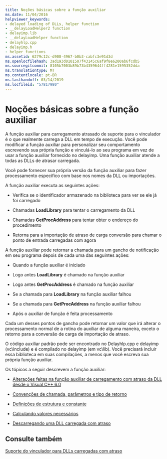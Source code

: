```yaml
---
title: Noções básicas sobre a função auxiliar
ms.date: 11/04/2016
helpviewer_keywords:
- delayed loading of DLLs, helper function
- __delayLoadHelper2 function
- delayimp.lib
- __delayLoadHelper function
- delayhlp.cpp
- delayimp.h
- helper functions
ms.assetid: 6279c12c-d908-4967-b0b3-cabfc3e91d3d
ms.openlocfilehash: 3ad193d0101507f43145c6af9f8e6200ab6fcdb5
ms.sourcegitcommit: 8105b7003b89b73b4359644ff4281e1595352dda
ms.translationtype: MT
ms.contentlocale: pt-BR
ms.lasthandoff: 03/14/2019
ms.locfileid: "57817980"
---
```

# <a name="understanding-the-helper-function"></a>Noções básicas sobre a função auxiliar

A função auxiliar para carregamento atrasado de suporte para o vinculador é o que realmente carrega a DLL em tempo de execução. Você pode modificar a função auxiliar para personalizar seu comportamento escrevendo sua própria função e vinculá-lo ao seu programa em vez de usar a função auxiliar fornecido no delayimp. Uma função auxiliar atende a todas as DLLs de atrasar carregada.

Você pode fornecer sua própria versão da função auxiliar para fazer processamento específico com base nos nomes da DLL ou importações.

A função auxiliar executa as seguintes ações:

- Verifica se o identificador armazenado na biblioteca para ver se ele já foi carregado

- Chamadas **LoadLibrary** para tentar o carregamento da DLL

- Chamadas **GetProcAddress** para tentar obter o endereço do procedimento

- Retorna para a importação de atraso de carga conversão para chamar o ponto de entrada carregadas com agora

A função auxiliar pode retornar a chamada para um gancho de notificação em seu programa depois de cada uma das seguintes ações:

- Quando a função auxiliar é iniciado

- Logo antes **LoadLibrary** é chamado na função auxiliar

- Logo antes **GetProcAddress** é chamado na função auxiliar

- Se a chamada para **LoadLibrary** na função auxiliar falhou

- Se a chamada para **GetProcAddress** na função auxiliar falhou

- Após o auxiliar de função é feita processamento

Cada um desses pontos de gancho pode retornar um valor que irá alterar o processamento normal de a rotina do auxiliar de alguma maneira, exceto o retorno para a conversão de carga de importação de atraso.

O código auxiliar padrão pode ser encontrado no Delayhlp.cpp e delayimp (vc\include) e é compilado no delayimp (em vc\lib). Você precisará incluir essa biblioteca em suas compilações, a menos que você escreva sua própria função auxiliar.

Os tópicos a seguir descrevem a função auxiliar:

- [Alterações feitas na função auxiliar de carregamento com atraso da DLL desde o Visual C++ 6.0](changes-in-the-dll-delayed-loading-helper-function-since-visual-cpp-6-0.md)

- [Convenções de chamada, parâmetros e tipo de retorno](calling-conventions-parameters-and-return-type.md)

- [Definições de estrutura e constante](structure-and-constant-definitions.md)

- [Calculando valores necessários](calculating-necessary-values.md)

- [Descarregando uma DLL carregada com atraso](explicitly-unloading-a-delay-loaded-dll.md)

## <a name="see-also"></a>Consulte também

[Suporte do vinculador para DLLs carregadas com atraso](linker-support-for-delay-loaded-dlls.md)

